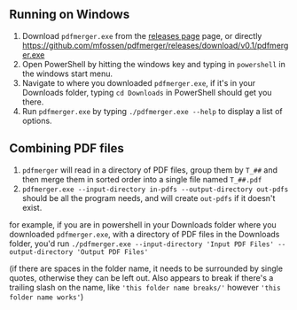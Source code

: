 ## Running on Windows

1. Download `pdfmerger.exe` from the [releases page](https://github.com/mfossen/pdfmerger/releases/tag/v0.1) page, or directly https://github.com/mfossen/pdfmerger/releases/download/v0.1/pdfmerger.exe
2. Open PowerShell by hitting the windows key and typing in `powershell` in the windows start menu.
3. Navigate to where you downloaded `pdfmerger.exe`, if it's in your Downloads folder, typing `cd Downloads` in PowerShell should get you there.
4. Run `pdfmerger.exe` by typing `./pdfmerger.exe --help` to display a list of options.

## Combining PDF files

1. `pdfmerger` will read in a directory of PDF files, group them by `T_##` and then merge them in sorted order into a single file named `T_##.pdf`
2. `pdfmerger.exe --input-directory in-pdfs --output-directory out-pdfs` should be all the program needs, and will create `out-pdfs` if it doesn't exist.

for example, if you are in powershell in your Downloads folder where you downloaded `pdfmerger.exe`, with a directory of PDF files in the Downloads folder, you'd run `./pdfmerger.exe --input-directory 'Input PDF Files' --output-directory 'Output PDF Files'`

(if there are spaces in the folder name, it needs to be surrounded by single quotes, otherwise they can be left out. Also appears to break if there's a trailing slash on the name, like `'this folder name breaks/'` however `'this folder name works'`)
